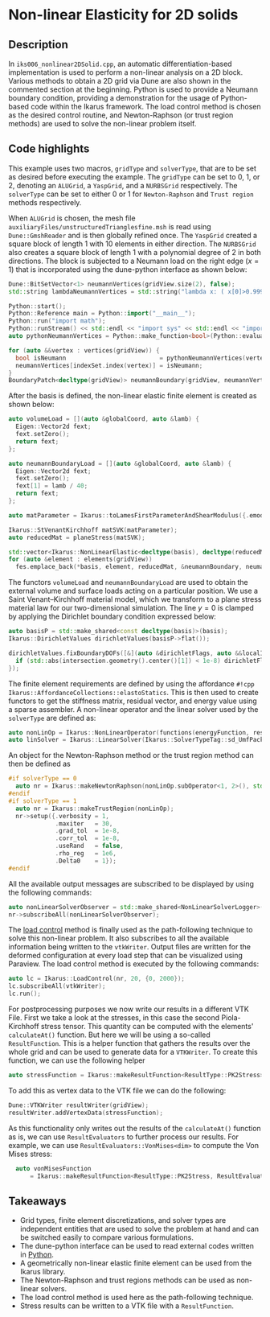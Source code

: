 # Non-linear Elasticity for 2D solids

## Description

In `iks006_nonlinear2DSolid.cpp`, an automatic differentiation-based implementation is used to perform a non-linear analysis on a 2D block.
Various methods to obtain a 2D grid via Dune are also shown in the commented section at
the beginning. Python is used to provide a Neumann boundary condition, providing a demonstration for the usage of
Python-based code within the Ikarus framework. The load control method is chosen as the desired control routine, and
Newton-Raphson (or trust region methods) are used to solve the non-linear problem itself.

## Code highlights

This example uses two macros, `gridType` and `solverType`, that are to be set as desired before executing the example.
The `gridType` can be set to 0, 1, or 2, denoting an `ALUGrid`, a `YaspGrid`, and a `NURBSGrid` respectively.
The `solverType` can be set to either 0 or 1 for `Newton-Raphson` and `Trust region` methods respectively.

When `ALUGrid` is chosen, the mesh file `auxiliaryFiles/unstructuredTrianglesfine.msh` is read using `Dune::GmshReader`
and is then globally refined once. The `YaspGrid` created a square block of length 1 with 10 elements in either direction.
The `NURBSGrid` also creates a square block of length 1 with a polynomial degree of 2 in both directions.
The block is subjected to a Neumann load on the right edge ($x=1$) that is incorporated using the dune-python interface as shown below:

```cpp
Dune::BitSetVector<1> neumannVertices(gridView.size(2), false);
std::string lambdaNeumannVertices = std::string("lambda x: ( x[0]>0.999 )");

Python::start();
Python::Reference main = Python::import("__main__");
Python::run("import math");
Python::runStream() << std::endl << "import sys" << std::endl << "import os" << std::endl;
auto pythonNeumannVertices = Python::make_function<bool>(Python::evaluate(lambdaNeumannVertices));

for (auto &&vertex : vertices(gridView)) {
  bool isNeumann                          = pythonNeumannVertices(vertex.geometry().corner(0));
  neumannVertices[indexSet.index(vertex)] = isNeumann;
}
BoundaryPatch<decltype(gridView)> neumannBoundary(gridView, neumannVertices);
```

After the basis is defined, the non-linear elastic finite element is created as shown below:

```cpp
auto volumeLoad = [](auto &globalCoord, auto &lamb) {
  Eigen::Vector2d fext;
  fext.setZero();
  return fext;
};

auto neumannBoundaryLoad = [](auto &globalCoord, auto &lamb) {
  Eigen::Vector2d fext;
  fext.setZero();
  fext[1] = lamb / 40;
  return fext;
};

auto matParameter = Ikarus::toLamesFirstParameterAndShearModulus({.emodul = 1000, .nu = 0.3});

Ikarus::StVenantKirchhoff matSVK(matParameter);
auto reducedMat = planeStress(matSVK);

std::vector<Ikarus::NonLinearElastic<decltype(basis), decltype(reducedMat)>>> fes;
for (auto &element : elements(gridView))
  fes.emplace_back(*basis, element, reducedMat, &neumannBoundary, neumannBoundaryLoad, volumeLoad);
```

The functors `volumeLoad` and `neumannBoundaryLoad` are used to obtain the external volume and surface loads acting on a particular
position.
We use a Saint Venant–Kirchhoff material model, which we transform to a plane stress material law for our two-dimensional simulation.
The line $y=0$ is clamped by applying the Dirichlet boundary condition expressed below:

```cpp
auto basisP = std::make_shared<const decltype(basis)>(basis);
Ikarus::DirichletValues dirichletValues(basisP->flat());

dirichletValues.fixBoundaryDOFs([&](auto &dirichletFlags, auto &&localIndex, auto &&localView, auto &&intersection) {
  if (std::abs(intersection.geometry().center()[1]) < 1e-8) dirichletFlags[localView.index(localIndex)] = true;
});
```

The finite element requirements are defined by using the affordance `#!cpp Ikarus::AffordanceCollections::elastoStatics`.
This is then used to create functors to get the stiffness matrix, residual vector, and energy value using a sparse assembler.
A non-linear operator and the linear solver used by the `solverType` are defined as:

```cpp
auto nonLinOp = Ikarus::NonLinearOperator(functions(energyFunction, residualFunction, KFunction), parameter(d, lambda));
auto linSolver = Ikarus::LinearSolver(Ikarus::SolverTypeTag::sd_UmfPackLU);
```

An object for the Newton-Raphson method or the trust region method can then be defined as

```cpp
#if solverType == 0
  auto nr = Ikarus::makeNewtonRaphson(nonLinOp.subOperator<1, 2>(), std::move(linSolver));
#endif
#if solverType == 1
  auto nr = Ikarus::makeTrustRegion(nonLinOp);
  nr->setup({.verbosity = 1,
             .maxiter   = 30,
             .grad_tol  = 1e-8,
             .corr_tol  = 1e-8,
             .useRand   = false,
             .rho_reg   = 1e6,
             .Delta0    = 1});
#endif
```

All the available output messages are subscribed to be displayed by using the following commands:

```cpp
auto nonLinearSolverObserver = std::make_shared<NonLinearSolverLogger>();
nr->subscribeAll(nonLinearSolverObserver);
```

The [load control](../01_framework/controlRoutines.md#load-control) method is finally used as the path-following technique to solve this
non-linear problem.
It also subscribes to all the available information being written to the `vtkWriter`.
Output files are written for the deformed configuration at every load step that can be visualized using Paraview.
The load control method is executed by the following commands:

```cpp
auto lc = Ikarus::LoadControl(nr, 20, {0, 2000});
lc.subscribeAll(vtkWriter);
lc.run();
```

For postprocessing purposes we now write our results in a different VTK File. First we take a look at the stresses, in this case
the second Piola-Kirchhoff stress tensor. This quantity can be computed with the elements' `calculateAt()` function.
But here we will be using a so-called `ResultFunction`. This is a helper function that gathers the results over the
whole grid and can be used to generate data for a `VTKWriter`. To create this function, we can use the following helper

```cpp
auto stressFunction = Ikarus::makeResultFunction<ResultType::PK2Stress>(&fes, req);
```

To add this as vertex data to the VTK file we can do the following:

```cpp
Dune::VTKWriter resultWriter(gridView);
resultWriter.addVertexData(stressFunction);
```

As this functionality only writes out the results of the `calculateAt()` function as is, we can use `ResultEvaluators`
to further process our results. For example, we can use `ResultEvaluators::VonMises<dim>` to compute the Von Mises stress:

```cpp
  auto vonMisesFunction
      = Ikarus::makeResultFunction<ResultType::PK2Stress, ResultEvaluators::VonMises<gridDim>>(&fes, req);
```

## Takeaways

- Grid types, finite element discretizations, and solver types are independent entities that are used to solve the problem at hand and
  can be switched easily to compare various formulations.
- The dune-python interface can be used to read external codes written in [Python](https://www.python.org/).
- A geometrically non-linear elastic finite element can be used from the Ikarus library.
- The Newton-Raphson and trust regions methods can be used as non-linear solvers.
- The load control method is used here as the path-following technique.
- Stress results can be written to a VTK file with a `ResultFunction`.
